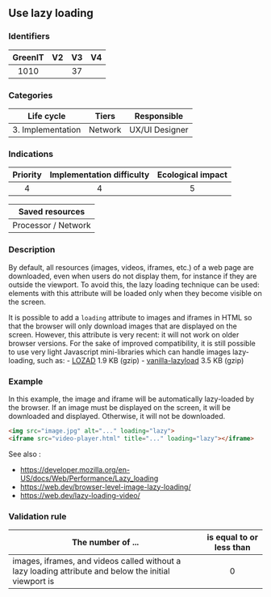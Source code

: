 ## Use lazy loading

### Identifiers

| GreenIT  |  V2   |  V3   |  V4   |
|:--------:|:-----:|:-----:|:-----:|
|   1010   |       |  37   |       |

### Categories

|    Life cycle     |  Tiers  |  Responsible   |
|:-----------------:|:-------:|:--------------:|
| 3. Implementation | Network | UX/UI Designer |

### Indications

| Priority  | Implementation difficulty | Ecological impact |
|:---------:|:-------------------------:|:-----------------:|
|     4     |             4             |         5         |

|                      Saved resources                      |
|:---------------------------------------------------------:|
|                    Processor / Network                    |

### Description

By default, all resources (images, videos, iframes, etc.) of a web page are downloaded, even when users do not display them, for instance if they are outside the viewport. To avoid this, the lazy loading technique can be used: elements with this attribute will be loaded only when they become visible on the screen.

It is possible to add a `loading` attribute to images and iframes in HTML so that the browser will only download images 
that are displayed on the screen. However, this attribute is very recent: it will not work on older browser versions. 
For the sake of improved compatibility, it is still possible to use very light Javascript mini-libraries which can handle 
images lazy-loading, such as:
     - [LOZAD](https://cdn.jsdelivr.net/npm/lozad) 1.9 KB (gzip)
     - [vanilla-lazyload](https://cdn.jsdelivr.net/npm/vanilla-lazyload/dist/lazyload.min.js) 3.5 KB (gzip)
     
### Example

In this example, the image and iframe will be automatically lazy-loaded by the browser. If an image must be displayed on
the screen, it will be downloaded and displayed. Otherwise, it will not be downloaded.

```html
<img src="image.jpg" alt="..." loading="lazy">
<iframe src="video-player.html" title="..." loading="lazy"></iframe>
```

See also :
  - https://developer.mozilla.org/en-US/docs/Web/Performance/Lazy_loading
  - https://web.dev/browser-level-image-lazy-loading/
  - https://web.dev/lazy-loading-video/

### Validation rule

| The number of ...                                                                                     | is equal to or less than |  
|-------------------------------------------------------------------------------------------------------|:------------------------:|
| images, iframes, and videos called without a lazy loading attribute and below the initial viewport is |            0             |
